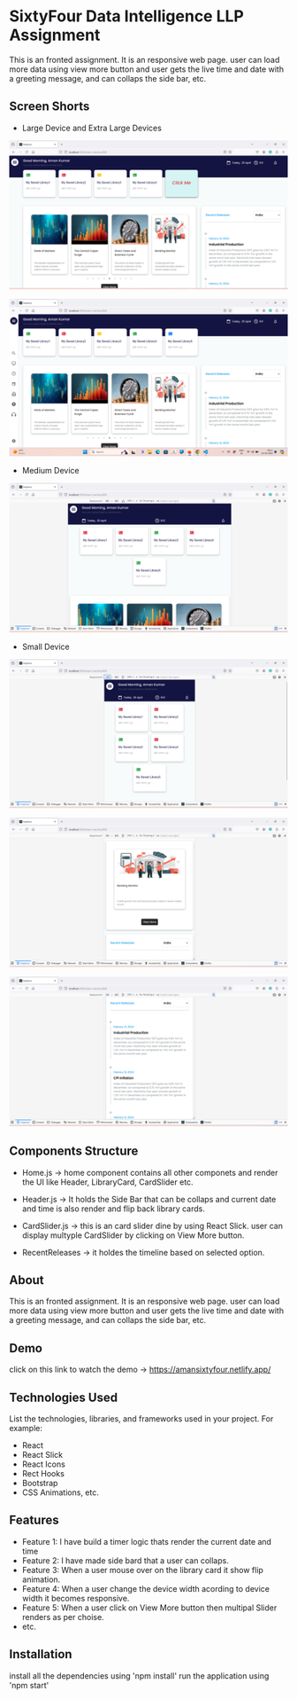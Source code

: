 # SixtyFour Data Intelligence LLP Assignment

This is an fronted assignment. It is an responsive web page. user can load more data using view more button and user gets the live time and date with a greeting message, and can collaps the side bar, etc.


## Screen Shorts

- Large Device and Extra Large Devices

![Screenshot](./screen-shorts/lg-device-1.png)

![Screenshot](./screen-shorts/lg-device-2.png)

- Medium Device

![Screenshot](./screen-shorts/medium-device.png)

- Small Device

![Screenshot](./screen-shorts/small-device-1.png)

![Screenshot](./screen-shorts/small-device-2.png)

![Screenshot](./screen-shorts/small-device-3.png)

## Components Structure

- Home.js -> home component contains all other componets and render the UI like Header, LibraryCard, CardSlider etc.

- Header.js -> It holds the Side Bar that can be collaps and current date and time is also render and flip back library cards.

- CardSlider.js -> this is an card slider dine by using React Slick. user can display multyple CardSlider by clicking on View More button.

- RecentReleases -> it holdes the timeline based on selected option.


## About

This is an fronted assignment. It is an responsive web page. user can load more data using view more button and user gets the live time and date with a greeting message, and can collaps the side bar, etc.

## Demo
click on this link to watch the demo -> https://amansixtyfour.netlify.app/

## Technologies Used

List the technologies, libraries, and frameworks used in your project. For example:
- React
- React Slick
- React Icons 
- Rect Hooks
- Bootstrap
- CSS Animations, etc.

## Features

- Feature 1: I have build a timer logic thats render the current date and time
- Feature 2: I have made side bard that a user can collaps.
- Feature 3: When a user mouse over on the library card it show flip animation.
- Feature 4: When a user change the device width acording to device width it becomes responsive.
- Feature 5: When a user click on View More button then multipal Slider renders as per choise.
- etc.

## Installation

install all the dependencies using 'npm install'
run the application using 'npm start'



